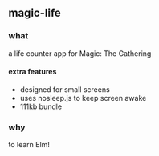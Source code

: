 ##  magic-life

### what

a life counter app for Magic: The Gathering

#### extra features

* designed for small screens
* uses nosleep.js to keep screen awake
* 111kb bundle

### why

to learn Elm! 

